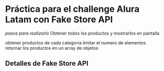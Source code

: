 # Práctica para el challenge Alura Latam con Fake Store API

*pasos para realizarlo*
Obtener todos los productos y mostrarlos en pantalla

obtener productos de cada categoria
limitar el numero de elementos
retornar los productos en un array de objetos

## Detalles de Fake Store API
